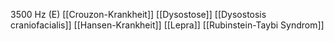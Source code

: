3500 Hz (E)
[[Crouzon-Krankheit]]
[[Dysostose]]
[[Dysostosis craniofacialis]]
[[Hansen-Krankheit]]
[[Lepra]]
[[Rubinstein-Taybi Syndrom]]
